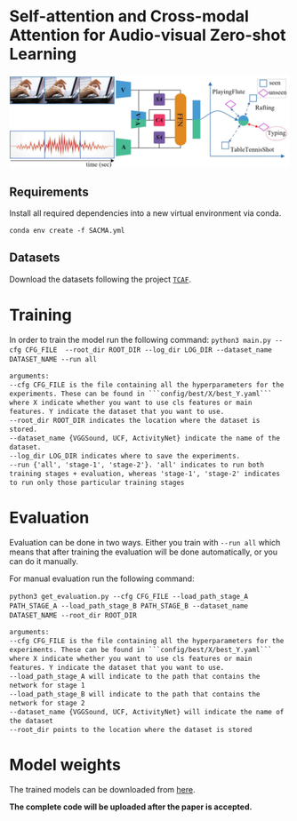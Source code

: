  # Self-attention and Cross-modal Attention for Audio-visual Zero-shot Learning

<p align="center">
  <img src="img/introduction.jpg"alt="" align=center />
</p>

## Requirements
Install all required dependencies into a new virtual environment via conda.
```shell
conda env create -f SACMA.yml
```

## Datasets 
 Download the datasets following the project [```TCAF```](https://github.com/ExplainableML/TCAF-GZSL).


# Training
In order to train the model run the following command:
```python3 main.py --cfg CFG_FILE  --root_dir ROOT_DIR --log_dir LOG_DIR --dataset_name DATASET_NAME --run all```

```
arguments:
--cfg CFG_FILE is the file containing all the hyperparameters for the experiments. These can be found in ```config/best/X/best_Y.yaml``` where X indicate whether you want to use cls features or main features. Y indicate the dataset that you want to use.
--root_dir ROOT_DIR indicates the location where the dataset is stored.
--dataset_name {VGGSound, UCF, ActivityNet} indicate the name of the dataset.
--log_dir LOG_DIR indicates where to save the experiments.
--run {'all', 'stage-1', 'stage-2'}. 'all' indicates to run both training stages + evaluation, whereas 'stage-1', 'stage-2' indicates to run only those particular training stages
```

# Evaluation

Evaluation can be done in two ways. Either you train with ```--run all``` which means that after training the evaluation will be done automatically, or you can do it manually.

For manual evaluation run the following command:

```python3 get_evaluation.py --cfg CFG_FILE --load_path_stage_A PATH_STAGE_A --load_path_stage_B PATH_STAGE_B --dataset_name DATASET_NAME --root_dir ROOT_DIR```

```
arguments:
--cfg CFG_FILE is the file containing all the hyperparameters for the experiments. These can be found in ```config/best/X/best_Y.yaml``` where X indicate whether you want to use cls features or main features. Y indicate the dataset that you want to use.
--load_path_stage_A will indicate to the path that contains the network for stage 1
--load_path_stage_B will indicate to the path that contains the network for stage 2
--dataset_name {VGGSound, UCF, ActivityNet} will indicate the name of the dataset
--root_dir points to the location where the dataset is stored
```

# Model weights
The trained models can be downloaded from [here](https://drive.google.com/drive/folders/1TMQ3k-fvq8KL6EISmtRJewM-UceKu-VI).


**The complete code will be uploaded after the paper is accepted.**